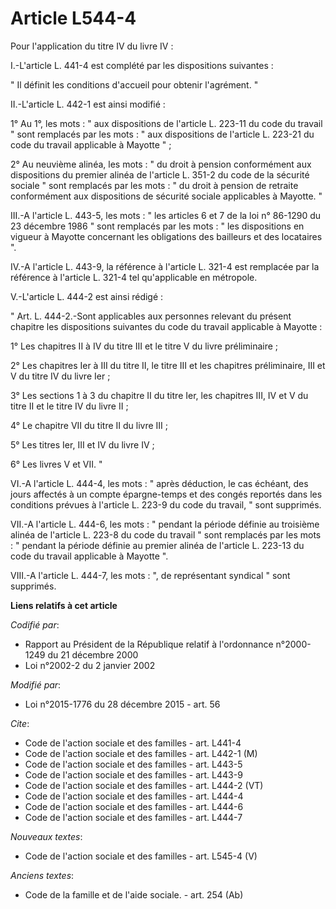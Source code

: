 # Article L544-4

Pour l'application du titre IV du livre IV : 

I.-L'article L. 441-4 est complété par les dispositions suivantes : 

" Il définit les conditions d'accueil pour obtenir l'agrément. " 

II.-L'article L. 442-1 est ainsi modifié : 

1° Au 1°, les mots : " aux dispositions de l'article L. 223-11 du code du travail " sont remplacés par les mots : " aux
dispositions de l'article L. 223-21 du code du travail applicable à Mayotte " ; 

2° Au neuvième alinéa, les mots : " du droit à pension conformément aux dispositions du premier alinéa de l'article L. 351-2
du code de la sécurité sociale " sont remplacés par les mots : " du droit à pension de retraite conformément aux dispositions
de sécurité sociale applicables à Mayotte. " 

III.-A l'article L. 443-5, les mots : " les articles 6 et 7 de la loi n° 86-1290 du 23 décembre 1986 " sont remplacés par les
mots : " les dispositions en vigueur à Mayotte concernant les obligations des bailleurs et des locataires ". 

IV.-A l'article L. 443-9, la référence à l'article L. 321-4 est remplacée par la référence à l'article L. 321-4 tel
qu'applicable en métropole. 

V.-L'article L. 444-2 est ainsi rédigé : 

" Art. L. 444-2.-Sont applicables aux personnes relevant du présent chapitre les dispositions suivantes du code du travail
applicable à Mayotte : 

1° Les chapitres II à IV du titre III et le titre V du livre préliminaire ; 

2° Les chapitres Ier à III du titre II, le titre III et les chapitres préliminaire, III et V du titre IV du livre Ier ; 

3° Les sections 1 à 3 du chapitre II du titre Ier, les chapitres III, IV et V du titre II et le titre IV du livre II ; 

4° Le chapitre VII du titre II du livre III ; 

5° Les titres Ier, III et IV du livre IV ; 

6° Les livres V et VII. " 

VI.-A l'article L. 444-4, les mots : " après déduction, le cas échéant, des jours affectés à un compte épargne-temps et des
congés reportés dans les conditions prévues à l'article L. 223-9 du code du travail, " sont supprimés. 

VII.-A l'article L. 444-6, les mots : " pendant la période définie au troisième alinéa de l'article L. 223-8 du code du
travail " sont remplacés par les mots : " pendant la période définie au premier alinéa de l'article L. 223-13 du code du
travail applicable à Mayotte ". 

VIII.-A l'article L. 444-7, les mots : ", de représentant syndical " sont supprimés.

**Liens relatifs à cet article**

_Codifié par_:

  - Rapport au Président de la République relatif à l'ordonnance n°2000-1249 du 21 décembre 2000
  - Loi n°2002-2 du 2 janvier 2002

_Modifié par_:

  - Loi n°2015-1776 du 28 décembre 2015 - art. 56

_Cite_:

  - Code de l'action sociale et des familles - art. L441-4
  - Code de l'action sociale et des familles - art. L442-1 (M)
  - Code de l'action sociale et des familles - art. L443-5
  - Code de l'action sociale et des familles - art. L443-9
  - Code de l'action sociale et des familles - art. L444-2 (VT)
  - Code de l'action sociale et des familles - art. L444-4
  - Code de l'action sociale et des familles - art. L444-6
  - Code de l'action sociale et des familles - art. L444-7

_Nouveaux textes_:

  - Code de l'action sociale et des familles - art. L545-4 (V)

_Anciens textes_:

  - Code de la famille et de l'aide sociale. - art. 254 (Ab)
